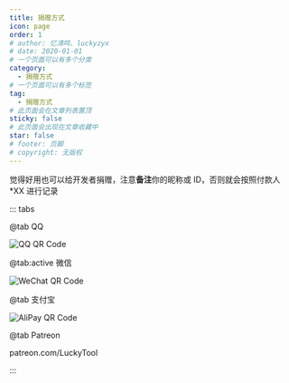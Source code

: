 ```yaml
---
title: 捐赠方式
icon: page
order: 1
# author: 忆清鸣、luckyzyx
# date: 2020-01-01
# 一个页面可以有多个分类
category:
  - 捐赠方式
# 一个页面可以有多个标签
tag:
  - 捐赠方式
# 此页面会在文章列表置顶
sticky: false
# 此页面会出现在文章收藏中
star: false
# footer: 页脚
# copyright: 无版权
---
```


觉得好用也可以给开发者捐赠，注意**备注**你的昵称或 ID，否则就会按照付款人\*XX 进行记录

::: tabs

@tab QQ

![QQ QR Code](/assets/images/donate/qq.png)

@tab:active 微信

![WeChat QR Code](/assets/images/donate/wechat.png)

@tab 支付宝

![AliPay QR Code](/assets/images/donate/alipay.png)

@tab Patreon

patreon.com/LuckyTool

:::

